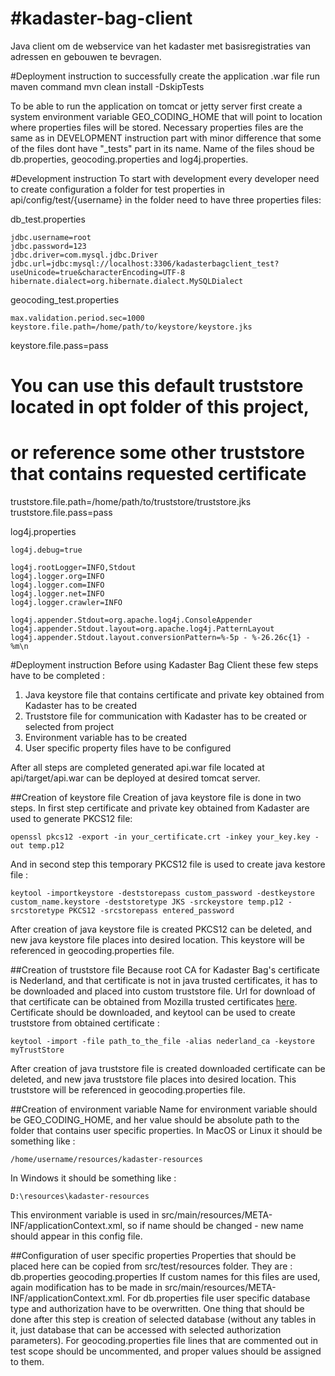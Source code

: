#kadaster-bag-client
===================

Java client om de webservice van het kadaster met basisregistraties van adressen en gebouwen te bevragen.

#Deployment instruction
to successfully create the application .war file run maven command
mvn clean install -DskipTests

To be able to run the application on tomcat or jetty server first create a system environment variable GEO_CODING_HOME that will point to location where properties files will be stored.
Necessary properties files are the same as in DEVELOPMENT instruction part with minor difference that some of the files dont have "_tests" part in its name. Name of the files shoud be db.properties, geocoding.properties and log4j.properties.

#Development instruction
To start with development every developer need to create configuration a folder for test properties in api/config/test/{username} 
in the folder need to have three properties files:

db_test.properties

	jdbc.username=root
	jdbc.password=123
	jdbc.driver=com.mysql.jdbc.Driver
	jdbc.url=jdbc:mysql://localhost:3306/kadasterbagclient_test?useUnicode=true&characterEncoding=UTF-8
	hibernate.dialect=org.hibernate.dialect.MySQLDialect

geocoding_test.properties

	max.validation.period.sec=1000
	keystore.file.path=/home/path/to/keystore/keystore.jks
  keystore.file.pass=pass

  # You can use this default truststore located in opt folder of this project, 
  # or reference some other truststore that contains requested certificate
  truststore.file.path=/home/path/to/truststore/truststore.jks
  truststore.file.pass=pass

log4j.properties

	log4j.debug=true

	log4j.rootLogger=INFO,Stdout
	log4j.logger.org=INFO
	log4j.logger.com=INFO
	log4j.logger.net=INFO
	log4j.logger.crawler=INFO

	log4j.appender.Stdout=org.apache.log4j.ConsoleAppender
	log4j.appender.Stdout.layout=org.apache.log4j.PatternLayout
	log4j.appender.Stdout.layout.conversionPattern=%-5p - %-26.26c{1} - %m\n

#Deployment instruction
Before using Kadaster Bag Client these few steps have to be completed :

 1.  Java keystore file that contains certificate and private key obtained from Kadaster has to be created
 2.  Truststore file for communication with Kadaster has to be created or selected from project
 3.  Environment variable has to be created
 4.  User specific property files have to be configured

After all steps are completed generated api.war file located at api/target/api.war can be deployed at desired tomcat server.

##Creation of keystore file
Creation of java keystore file is done in two steps.
In first step certificate and private key obtained from Kadaster are used to generate PKCS12 file:

    openssl pkcs12 -export -in your_certificate.crt -inkey your_key.key -out temp.p12
    
And in second step this temporary PKCS12 file is used to create java kestore file :

    keytool -importkeystore -deststorepass custom_password -destkeystore custom_name.keystore -deststoretype JKS -srckeystore temp.p12 -srcstoretype PKCS12 -srcstorepass entered_password
    
After creation of java keystore file is created PKCS12 can be deleted, and new java keystore file places into desired location. This keystore will be referenced in geocoding.properties file.

##Creation of truststore file
Because root CA for Kadaster Bag's certificate is Nederland, and that certificate is not in java trusted certificates, it has to be downloaded and placed into custom truststore file.
Url for download of that certificate can be obtained from Mozilla trusted certificates [here](http://www.mozilla.org/projects/security/certs/included/#Staat%20der%20Nederlanden%20/%20Logius "Mozilla certificates list - Staat der Nederlanden").
Certificate should be downloaded, and keytool can be used to create truststore from obtained certificate :

    keytool -import -file path_to_the_file -alias nederland_ca -keystore myTrustStore
    
After creation of java truststore file is created downloaded certificate can be deleted, and new java truststore file places into desired location. This truststore will be referenced in geocoding.properties file.

##Creation of environment variable
Name for environment variable should be GEO_CODING_HOME, and her value should be absolute path to the folder that contains user specific properties.
In MacOS or Linux it should be something like :

    /home/username/resources/kadaster-resources
    
In Windows it should be something like :

    D:\resources\kadaster-resources
    
This environment variable is used in src/main/resources/META-INF/applicationContext.xml, so if name should be changed - new name should appear in this config file.

##Configuration of user specific properties
Properties that should be placed here can be copied from src/test/resources folder. They are :
db.properties
geocoding.properties
If custom names for this files are used, again modification has to be made in src/main/resources/META-INF/applicationContext.xml.
For db.properties file user specific database type and authorization have to be overwritten.
One thing that should be done after this step is creation of selected database (without any tables in it, just database that can be accessed with selected authorization parameters).
For geocoding.properties file lines that are commented out in test scope should be uncommented, and proper values should be assigned to them.

